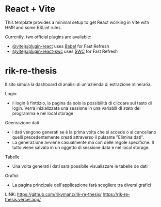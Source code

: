 # React + Vite

This template provides a minimal setup to get React working in Vite with HMR and some ESLint rules.

Currently, two official plugins are available:

- [@vitejs/plugin-react](https://github.com/vitejs/vite-plugin-react/blob/main/packages/plugin-react/README.md) uses [Babel](https://babeljs.io/) for Fast Refresh
- [@vitejs/plugin-react-swc](https://github.com/vitejs/vite-plugin-react-swc) uses [SWC](https://swc.rs/) for Fast Refresh

# rik-re-thesis
Il sito simula la dashboard di analisi di un'azienda di estrazione mineraria.

Login:
- il login è finttizio, la pagina da solo la possibilità di cliccare sul tasto di login. 
  Verrà inizializzata una sessione in una variabili di stato del programma e nel local storage

Geenrazione dati
- I dati vengono generati se è la prima volta che si accede o si cancellano quelli precedentemente creati attraverso il pulsante "Elimina dati".
- La generazione avviene casualmente ma con delle regole specifiche. Il tutto viene salvato in un oggetto di sessione data e nel local storage.

Tabelle
- Una volta generati i dati sarà possibile visualizzare le tabelle de dati

Grafici
- La pagina principale dell'applicazione farà scegliere tra diversi grafici


LINK:
https://github.com/rikymanz/rik-re-thesis/
https://rik-re-thesis.vercel.app/

